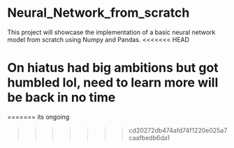# Neural_Network_from_scratch
This project will showcase the implementation of a basic neural network model from scratch using Numpy and Pandas.
<<<<<<< HEAD
# On hiatus had big ambitions but got humbled lol, need to learn more will be back in no time
=======
its ongoing
>>>>>>> cd20272db474afd74f1220e025a7caafbedb6da1
